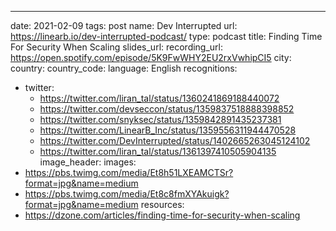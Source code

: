 ---
date: 2021-02-09
tags: post
name: Dev Interrupted
url: https://linearb.io/dev-interrupted-podcast/
type: podcast
title: Finding Time For Security When Scaling
slides_url: 
recording_url: https://open.spotify.com/episode/5K9FwWHY2EU2rxVwhipCI5
city: 
country: 
country_code: 
language: English
recognitions:
  - twitter:
    - https://twitter.com/liran_tal/status/1360241869188440072
    - https://twitter.com/devseccon/status/1359837518888398852
    - https://twitter.com/snyksec/status/1359842891435237381
    - https://twitter.com/LinearB_Inc/status/1359556311944470528
    - https://twitter.com/DevInterrupted/status/1402665263045124102
    - https://twitter.com/liran_tal/status/1361397410505904135
image_header: 
images:
  - https://pbs.twimg.com/media/Et8h51LXEAMCTSr?format=jpg&name=medium
  - https://pbs.twimg.com/media/Et8c8fmXYAkuigk?format=jpg&name=medium
resources:
  - https://dzone.com/articles/finding-time-for-security-when-scaling
